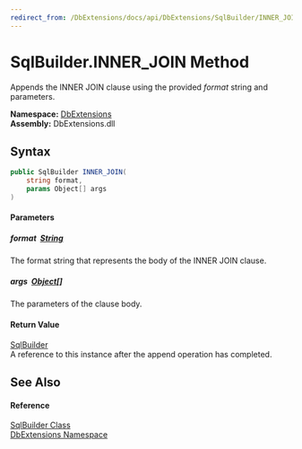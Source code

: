 ```yaml
---
redirect_from: /DbExtensions/docs/api/DbExtensions/SqlBuilder/INNER_JOIN.html
---
```


SqlBuilder.INNER_JOIN Method
============================
Appends the INNER JOIN clause using the provided *format* string and parameters.
  
**Namespace:** [DbExtensions][1]  
**Assembly:** DbExtensions.dll

Syntax
------

```csharp
public SqlBuilder INNER_JOIN(
	string format,
	params Object[] args
)
```

#### Parameters

##### *format*  [String][2]
The format string that represents the body of the INNER JOIN clause.

##### *args*  [Object][3][]
The parameters of the clause body.

#### Return Value
[SqlBuilder][4]  
A reference to this instance after the append operation has completed.

See Also
--------

#### Reference
[SqlBuilder Class][4]  
[DbExtensions Namespace][1]  

[1]: ../README.md
[2]: https://learn.microsoft.com/dotnet/api/system.string
[3]: https://learn.microsoft.com/dotnet/api/system.object
[4]: README.md